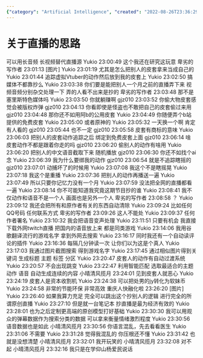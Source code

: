 ```yaml
---
{"category": "Artificial Intelligence", "created": "2022-08-26T23:36:29+08:00", "date": "2022-08-26 23:36:29", "description": "The article discusses AI-assisted live streaming, its capabilities in audience data utilization for content classification, and how it handles miscommunication and apologetic interactions between users.", "modified": "2022-08-26T23:53:53+08:00", "tags": ["AI", "Live Streaming", "Audience Data Utilization", "Content Classification", "Miscommunication", "Apologetic Interactions", "User Engagement"], "title": "Unlocking the Potential of AI-Assisted Live Streaming and Audience Data"}
---
```

# 关于直播的思路
可以用长音频 长视频替代直播源
Yukio 23:00:49
这个我还在研究这玩意
卑劣的写作者 23:01:13
[图片]
Yukio 23:01:19
尤其是怎么把别人的皮套拿来当成自己的
Yukio 23:01:44
追踪虚拟Vtuber的动作然后放到我的皮套上
Yukio 23:02:50
搞媒体不都靠抄么
Yukio 23:03:38
你们要是能把别人一个月之前的直播弄下来 视频音频分别杂交处理一下 弄的人看不出来是抄的
卑劣的写作者 23:03:48
那不是塞里斯特色媒体吗
Yukio 23:03:50
你就躺赚啊
gjz010 23:03:52
你偷大物皮套感觉会被版权炸弹
gjz010 23:04:13
你看即使是怪盗也不敢把自己的皮套偷过来用
gjz010 23:04:48
那你还不如用阿b的公用皮套
Yukio 23:04:49
你随便弄个b站提供的免费皮套
Yukio 23:05:00
或者原神的
Yukio 23:05:32
一天换一个啊 肯定有人看的
gjz010 23:05:44
也不一定
gjz010 23:05:58
皮套有商标的意味
Yukio 23:06:03
把别人的皮套动作追踪之后 绑定到免费皮套上面
gjz010 23:06:14
啥 皮套动作不都是跟着你走的吗
gjz010 23:06:20
偷别人的动作有啥用
Yukio 23:06:20
把别人的中文语音截取下来 随机播放
gjz010 23:06:30
你还不如找个ai念
Yukio 23:06:39
我为什么要绑我的动作
gjz010 23:06:54
就是不追踪瞎摇的
gjz010 23:07:01
动捕坏了的时候用
Yukio 23:07:08
我这个不是瞎摇晃
Yukio 23:07:18
我这个是重播
Yukio 23:07:36
把别人的动作再播送一遍
Yukio 23:07:49
所以只要你记忆力没有一个月
Yukio 23:07:59
没法把全网的直播都看一遍
Yukio 23:08:14
你不可能知道我究竟这期节目抄的谁
Yukio 23:08:41
我不仅动作和语音不是一个人 画面也是另外一个人
卑劣的写作者 23:08:58
？
Yukio 23:09:12
我还会把所有和原作者有关的东西自动清除
Yukio 23:09:24
比如任何QQ号码 任何联系方式
卑劣的写作者 23:09:26
这人不能处
Yukio 23:09:37
任何作者署名
Yukio 23:10:32
我会把语音变声处理
Yukio 23:11:51
只要有机会 我直接下载外网twitch直播 把国内的语音放上来 都是同类游戏
Yukio 23:14:06
我用谷歌翻译流行的游戏名字 拿到外网去搜索
Yukio 23:16:17
同时我还有一个自动读评论的插件
Yukio 23:16:36
每隔几分钟读一次 让你们以为这是个真人
Yukio 23:17:03
我通过图片截图搜索 得到游戏名字
Yukio 23:17:45
通过相似图片得到关键词 生成标题 主题 标签 分区
Yukio 23:20:47
皮套人的动作有自动过渡系统
Yukio 23:20:57
不会出现跳变
Yukio 23:22:47
利用智能匹配 选取最适合的主题 动作 语音 自动生成连续的内容
小晴清风揽月 23:24:01
见到皮套人就恶心
Yukio 23:24:19
皮套人是资本收割机
Yukio 23:24:38
可以把处男的jy转化为软妹币
Yukio 23:24:58
非常的节能环保 非常高效
重庆人快融化啦 23:26:20
[图片]
Yukio 23:26:40
如果我算力充足 完全可以跳出这个抄别人的逻辑 进行完全的所谓原创直播
Yukio 23:27:10
但是就一台笔记本 抄直播是最为经济有效的
Yukio 23:28:01
也为之后定制更高端的原创模型打好基础
Yukio 23:30:30
我可以用观众的弹幕数据作为搜索分类的数据 可以拿来衡量情绪激烈程度
Yukio 23:30:56
语音数据也是如此
小晴清风揽月 23:30:56
你语言混乱，先去看看医生
Yukio 23:31:06
不需要
Yukio 23:31:28
觉得我混乱的 你压根还不懂
Yukio 23:31:42
也就是没想清楚
小晴清风揽月 23:32:01
我开玩笑的
小晴清风揽月 23:32:08
对不起
小晴清风揽月 23:32:16
我只是在学仰山杨爱民说话